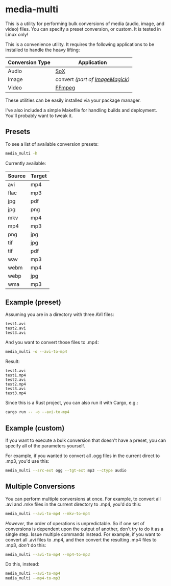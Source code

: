 # media-multi

This is a utility for performing bulk conversions of media (audio, image, and video) files.  You can specify a preset conversion, or custom.  It is tested in Linux only!

This is a convenience utility.  It requires the following applications to be installed to handle the heavy lifting:

Conversion Type | Application
---------|----------
Audio | [SoX](https://sox.sourceforge.net/)
Image | convert _(part of [ImageMagick](https://imagemagick.org/))_
Video | [FFmpeg](https://ffmpeg.org/)

These utilities can be easily installed via your package manager.

I've also included a simple Makefile for handling builds and deployment.  You'll probably want to tweak it.

## Presets

To see a list of available conversion presets:

```bash
media_multi -h
```

Currently available:

Source | Target
---------|----------
 avi | mp4
 flac | mp3
 jpg | pdf
 jpg | png
 mkv | mp4
 mp4 | mp3
 png | jpg
 tif | jpg
 tif | pdf
 wav | mp3
 webm | mp4
 webp | jpg
 wma | mp3

## Example (preset)

Assuming you are in a directory with three AVI files:

```
test1.avi
test2.avi
test3.avi
```

And you want to convert those files to .mp4:

```bash
media_multi -o --avi-to-mp4
```

Result:

```
test1.avi
test1.mp4
test2.avi
test2.mp4
test3.avi
test3.mp4
```

Since this is a Rust project, you can also run it with Cargo, e.g.:

```bash
cargo run -- -o --avi-to-mp4
```

## Example (custom)

If you want to execute a bulk conversion that doesn't have a preset, you can specify all of the parameters yourself.

For example, if you wanted to convert all .ogg files in the current direct to .mp3, you'd use this:

```bash
media_multi --src-ext ogg --tgt-ext mp3 --ctype audio
```

## Multiple Conversions

You can perform multiple conversions at once.  For example, to convert all .avi and .mkv files in the current directory to .mp4, you'd do this:

```bash
media_multi --avi-to-mp4 --mkv-to-mp4
```

_However_, the order of operations is unpredictable.  So if one set of conversions is dependent upon the output of another, don't try to do it as a single step.  Issue multiple commands instead.  For example, if you want to convert all .avi files to .mp4, and then convert the resulting .mp4 files to .mp3, _don't_ do this:

```bash
media_multi --avi-to-mp4 --mp4-to-mp3
```
Do this, instead:

```bash
media_multi --avi-to-mp4
media_multi --mp4-to-mp3
```
